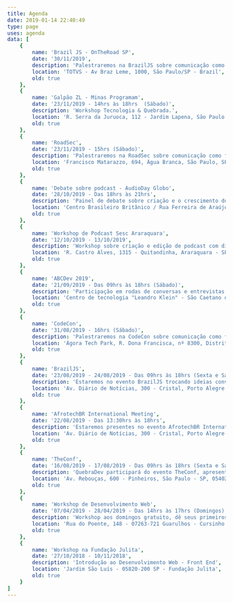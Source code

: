 ```yaml
---
title: Agenda
date: 2019-01-14 22:40:49
type: page
uses: agenda
data: [
    {
        name: 'Brazil JS - OnTheRoad SP',
        date: '30/11/2019',
        description: 'Palestraremos na BrazilJS sobre comunicação como forma de representativade.',
        location: 'TOTVS - Av Braz Leme, 1000, São Paulo/SP - Brazil',
        old: true
    },
    {
        name: 'Galpão ZL - Minas Programam',
        date: '23/11/2019 - 14hrs às 18hrs  (Sábado)',
        description: 'Workshop Tecnologia & Quebrada.',
        location: 'R. Serra da Juruoca, 112 - Jardim Lapena, São Paulo - SP, 08071-180',
        old: true
    },
    {
        name: 'RoadSec',
        date: '23/11/2019 - 15hrs (Sábado)',
        description: 'Palestraremos na RoadSec sobre comunicação como forma de representativade.',
        location: 'Francisco Matarazzo, 694, Água Branca, São Paulo, SP 05001-000, Brasil',
        old: true
    },
    {
        name: 'Debate sobre podcast - AudioDay Globo',
        date: '28/10/2019 - Das 18hrs às 21hrs',
        description: 'Painel de debate sobre criação e o crescimento dos podcasts.',
        location: 'Centro Brasileiro Britânico / Rua Ferreira de Araújo, 741',
        old: true
    },
    {
        name: 'Workshop de Podcast Sesc Araraquara',
        date: '12/10/2019 - 13/10/2019',
        description: 'Workshop sobre criação e edição de podcast com divulgação nas mídias e plataformas.',
        location: 'R. Castro Alves, 1315 - Quitandinha, Araraquara - SP, 14800-140',
        old: true
    },
    {
        name: 'ABCDev 2019',
        date: '21/09/2019 - Das 09hrs às 18hrs (Sábado)',
        description: 'Participação em rodas de conversas e entrevistas durante o evento.',
        location: 'Centro de tecnologia "Leandro Klein" - São Caetano do Sul, SP',
        old: true
    },
    {
        name: 'CodeCon',
        date: '31/08/2019 - 16hrs (Sábado)',
        description: 'Palestraremos na CodeCon sobre comunicação como forma de representativade.',
        location: 'Ágora Tech Park, R. Dona Francisca, nº 8300, Distrito Industrial',
        old: true
    },
    {
        name: 'BrazilJS',
        date: '23/08/2019 - 24/08/2019 - Das 09hrs às 18hrs (Sexta e Sábado)',
        description: 'Estaremos no evento BrazilJS trocando ideias conversando e conhecendo o pessoal da comunidade de JS Brasil, quer falar com a gente e pegar alguns brindes, procure-nos por lá!',
        location: 'Av. Diário de Notícias, 300 - Cristal, Porto Alegre - RS, 90810-080',
        old: true
    },
    {
        name: 'AfrotechBR International Meeting',
        date: '22/08/2019 - Das 13:30hrs às 18hrs',
        description: 'Estaremos presentes no evento AfrotechBR International Meeting para absorver um pouco de informação sobre negritudes, tecnologia, trocar umas ideias para ampliar a rede de contatos e é isso!',
        location: 'Av. Diário de Notícias, 300 - Cristal, Porto Alegre - RS, 90810-080',
        old: true
    },
    {
        name: 'TheConf',
        date: '16/08/2019 - 17/08/2019 - Das 09hrs às 18hrs (Sexta e Sábado)',
        description: 'QuebraDev participará do evento TheConf, apresentando o projeto e também participando das palestras como ouvintes, quer ouvir ou falar com a gente? Procure-nos por lá!',
        location: 'Av. Rebouças, 600 - Pinheiros, São Paulo - SP, 05402-000',
        old: true
    },
    {
        name: 'Workshop de Desenvolvimento Web',
        date: '07/04/2019 - 28/04/2019 - Das 14hrs às 17hrs (Domingos)',
        description: 'Workshop aos domingos gratuito, dê seus primeiros passos para desenvolvimento de sistemas web. Aprenda na prática de uma forma simples.',
        location: 'Rua do Poente, 148 - 07263-721 Guarulhos - Cursinho Comunitário Pimentas',
        old: true
    },
    {
        name: 'Workshop na Fundação Julita',
        date: '27/10/2018 - 10/11/2018',
        description: 'Introdução ao Desenvolvimento Web - Front End',
        location: 'Jardim São Luís - 05820-200 SP - Fundação Julita',
        old: true
    }
]
---
```

